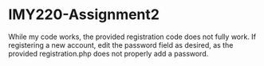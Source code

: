 # IMY220-Assignment2

While my code works, the provided registration code does not fully work.
If registering a new account, edit the password field as desired, as the provided registration.php does not properly add a password.
